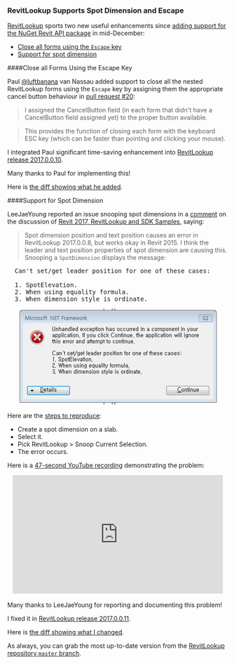 <head>
<meta http-equiv="Content-Type" content="text/html; charset=utf-8">
<link rel="stylesheet" type="text/css" href="bc.css">
<script src="run_prettify.js" type="text/javascript"></script>
<!--
<script src="https://google-code-prettify.googlecode.com/svn/loader/run_prettify.js" type="text/javascript"></script>
-->
</head>

<!---

 #RevitAPI @AutodeskRevit #aec #bim #dynamobim @AutodeskForge

RevitLookup sports two new useful enhancements since adding support for the NuGet Revit API package in mid-December
&ndash; Close all forms using the <code>Escape</code> key
&ndash; Support for spot dimension...

-->

### RevitLookup Supports Spot Dimension and Escape

[RevitLookup](https://github.com/jeremytammik/RevitLookup) sports
two new useful enhancements 
since [adding support for the NuGet Revit API package](http://thebuildingcoder.typepad.com/blog/2016/12/nuget-revit-api-package.html#3) in mid-December:

- [Close all forms using the `Escape` key](#2)
- [Support for spot dimension](#3)


####<a name="2"></a>Close all Forms Using the Escape Key

Paul [@luftbanana](https://github.com/luftbanana) van Nassau added support to close all the nested RevitLookup forms using the `Escape` key by assigning them the appropriate cancel button behaviour 
in [pull request #20](https://github.com/jeremytammik/RevitLookup/pull/20):

> I assigned the CancelButton field (in each form that didn't have a CancelButton field assigned yet) to the proper button available.

> This provides the function of closing each form with the keyboard ESC key (which can be faster than pointing and clicking your mouse).

I integrated Paul significant time-saving enhancement 
into [RevitLookup release 2017.0.0.10](https://github.com/jeremytammik/RevitLookup/releases/tag/2017.0.0.10).

Many thanks to Paul for implementing this!

Here is [the diff showing what he added](https://github.com/jeremytammik/RevitLookup/compare/2017.0.0.9...2017.0.0.10).


####<a name="3"></a>Support for Spot Dimension

LeeJaeYoung reported an issue snooping spot dimensions in
a [comment](http://thebuildingcoder.typepad.com/blog/2016/04/revit-2017-revitlookup-and-sdk-samples.html#comment-3077972791) on 
the discussion of [Revit 2017, RevitLookup and SDK Samples](http://thebuildingcoder.typepad.com/blog/2016/04/revit-2017-revitlookup-and-sdk-samples.html), saying:

> Spot dimension position and text position causes an error in RevitLookup 2017.0.0.8, but works okay in Revit 2015.
I think the leader and text position properties of spot dimension are causing this.
Snooping a `SpotDimension` displays the message:

<pre>
  Can't set/get leader position for one of these cases:
  
  1. SpotElevation.
  2. When using equality formula.
  3. When dimension style is ordinate.
</pre>

<center>
<img src="img/revitlookup_spot_dimension_error.png" alt="RevitLookup spot dimension error" width="456"/>
</center>

Here are the [steps to reproduce](http://thebuildingcoder.typepad.com/blog/2016/04/revit-2017-revitlookup-and-sdk-samples.html#comment-3083808853):

- Create a spot dimension on a slab.
- Select it.
- Pick RevitLookup &gt; Snoop Current Selection.
- The error occurs.

Here is a [47-second YouTube recording](https://www.youtube.com/watch?v=CFCHpmyYDa4) demonstrating the problem:

<center>
<iframe width="480" height="270" src="https://www.youtube.com/embed/CFCHpmyYDa4?rel=0" frameborder="0" allowfullscreen></iframe>
</center>

Many thanks to LeeJaeYoung for reporting and documenting this problem!

I fixed it
in [RevitLookup release 2017.0.0.11](https://github.com/jeremytammik/RevitLookup/releases/tag/2017.0.0.11).

Here is [the diff showing what I changed](https://github.com/jeremytammik/RevitLookup/compare/2017.0.0.10...2017.0.0.11).

As always, you can grab the most up-to-date version from
the [RevitLookup repository `master` branch](https://github.com/jeremytammik/RevitLookup).

